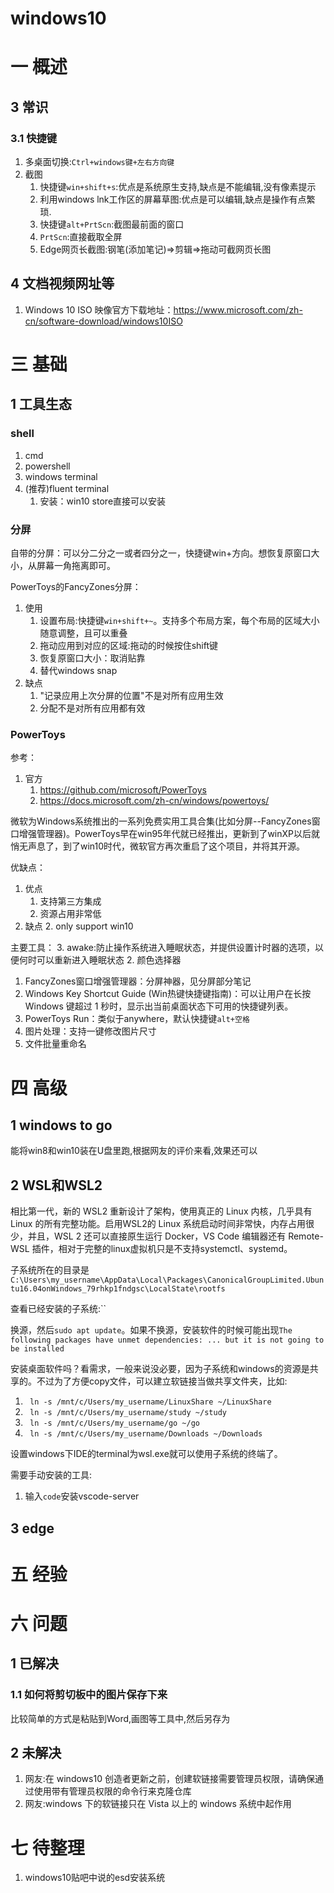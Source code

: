 # windows10
# 一 概述
## 3 常识
### 3.1 快捷键
1. 多桌面切换:`Ctrl+windows键+左右方向键`
2. 截图
    1. 快捷键`win+shift+s`:优点是系统原生支持,缺点是不能编辑,没有像素提示
    2. 利用windows lnk工作区的屏幕草图:优点是可以编辑,缺点是操作有点繁琐.
    3. 快捷键`alt+PrtScn`:截图最前面的窗口
    4. `PrtScn`:直接截取全屏
    5. Edge网页长截图:钢笔(添加笔记)=>剪辑=>拖动可截网页长图
    
## 4 文档视频网址等
1. Windows 10 ISO 映像官方下载地址：https://www.microsoft.com/zh-cn/software-download/windows10ISO

# 三 基础
## 1 工具生态
### shell
1. cmd
2. powershell
3. windows terminal
4. (推荐)fluent terminal
    1. 安装：win10 store直接可以安装

### 分屏
自带的分屏：可以分二分之一或者四分之一，快捷键win+方向。想恢复原窗口大小，从屏幕一角拖离即可。

PowerToys的FancyZones分屏：
1. 使用
    1. 设置布局:快捷键`win+shift+~`。支持多个布局方案，每个布局的区域大小随意调整，且可以重叠
    2. 拖动应用到对应的区域:拖动的时候按住shift键
    3. 恢复原窗口大小：取消贴靠
    4. 替代windows snap
2. 缺点
    1. "记录应用上次分屏的位置"不是对所有应用生效
    2. 分配不是对所有应用都有效

### PowerToys
参考：
1. 官方
    1. https://github.com/microsoft/PowerToys
    2. https://docs.microsoft.com/zh-cn/windows/powertoys/

微软为Windows系统推出的一系列免费实用工具合集(比如分屏--FancyZones窗口增强管理器)。PowerToys早在win95年代就已经推出，更新到了winXP以后就悄无声息了，到了win10时代，微软官方再次重启了这个项目，并将其开源。

优缺点：
1. 优点
    1. 支持第三方集成
    2. 资源占用非常低
2. 缺点
    2. only support win10

主要工具：
3. awake:防止操作系统进入睡眠状态，并提供设置计时器的选项，以便何时可以重新进入睡眠状态
2. 颜色选择器
1. FancyZones窗口增强管理器：分屏神器，见分屏部分笔记
2. Windows Key Shortcut Guide (Win热键快捷键指南)：可以让用户在长按 Windows 键超过 1 秒时，显示出当前桌面状态下可用的快捷键列表。
3. PowerToys Run：类似于anywhere，默认快捷键`alt+空格`
4. 图片处理：支持一键修改图片尺寸
5. 文件批量重命名

# 四 高级
## 1 windows to go
能将win8和win10装在U盘里跑,根据网友的评价来看,效果还可以

## 2 WSL和WSL2
相比第一代，新的 WSL2 重新设计了架构，使用真正的 Linux 内核，几乎具有 Linux 的所有完整功能。启用WSL2的 Linux 系统启动时间非常快，内存占用很少，并且，WSL 2 还可以直接原生运行 Docker，VS Code 编辑器还有 Remote-WSL 插件，相对于完整的linux虚拟机只是不支持systemctl、systemd。

子系统所在的目录是`C:\Users\my_username\AppData\Local\Packages\CanonicalGroupLimited.Ubuntu16.04onWindows_79rhkp1fndgsc\LocalState\rootfs`

查看已经安装的子系统:``

换源，然后`sudo apt update`。如果不换源，安装软件的时候可能出现`The following packages have unmet dependencies: ... but it is not going to be installed`

安装桌面软件吗？看需求，一般来说没必要，因为子系统和windows的资源是共享的。不过为了方便copy文件，可以建立软链接当做共享文件夹，比如:
1. ` ln -s /mnt/c/Users/my_username/LinuxShare ~/LinuxShare`
2. ` ln -s /mnt/c/Users/my_username/study ~/study`  
2. ` ln -s /mnt/c/Users/my_username/go ~/go`
2. ` ln -s /mnt/c/Users/my_username/Downloads ~/Downloads`

设置windows下IDE的terminal为wsl.exe就可以使用子系统的终端了。

需要手动安装的工具:
1. 输入`code`安装vscode-server

## 3 edge

# 五 经验
# 六 问题
## 1 已解决
### 1.1 如何将剪切板中的图片保存下来
比较简单的方式是粘贴到Word,画图等工具中,然后另存为

## 2 未解决
1. 网友:在 windows10 创造者更新之前，创建软链接需要管理员权限，请确保通过使用带有管理员权限的命令行来克隆仓库
2. 网友:windows 下的软链接只在 Vista 以上的 windows 系统中起作用

# 七 待整理
1. windows10贴吧中说的esd安装系统